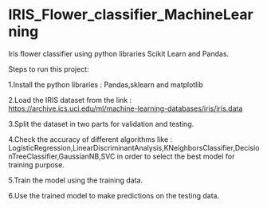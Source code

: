 # IRIS_Flower_classifier_MachineLearning
Iris flower classifier using python libraries Scikit Learn and Pandas.


Steps to run this project:

1.Install the python libraries : Pandas,sklearn and matplotlib

2.Load the IRIS dataset from the link : https://archive.ics.uci.edu/ml/machine-learning-databases/iris/iris.data

3.Split the dataset in two parts for validation and testing.

4.Check the accuracy of different algorithms like : 
LogisticRegression,LinearDiscriminantAnalysis,KNeighborsClassifier,DecisionTreeClassifier,GaussianNB,SVC in order to select the best model for training purpose.

5.Train the model using the training data.

6.Use the trained model to make predictions on the testing data.


